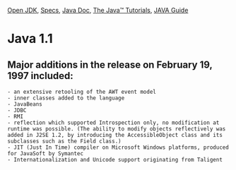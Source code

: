 [Open JDK](https://openjdk.java.net/),
[Specs](https://docs.oracle.com/javase/specs/), 
[Java Doc](https://docs.oracle.com/en/java/index.html),
[The Java™ Tutorials](https://docs.oracle.com/javase/tutorial/),
[JAVA Guide](http://sahet.net/htm/java.html) 
 

# Java 1.1
## Major additions in the release on February 19, 1997 included:
````
- an extensive retooling of the AWT event model
- inner classes added to the language
- JavaBeans
- JDBC
- RMI
- reflection which supported Introspection only, no modification at runtime was possible. (The ability to modify objects reflectively was added in J2SE 1.2, by introducing the AccessibleObject class and its subclasses such as the Field class.)
- JIT (Just In Time) compiler on Microsoft Windows platforms, produced for JavaSoft by Symantec
- Internationalization and Unicode support originating from Taligent 
